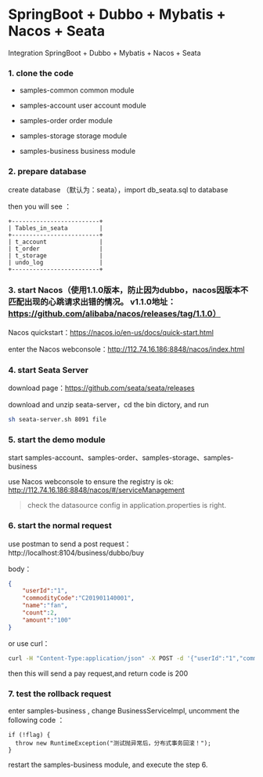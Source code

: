 # SpringBoot + Dubbo + Mybatis + Nacos + Seata

Integration SpringBoot + Dubbo + Mybatis + Nacos + Seata


### 1. clone the code 
  
   - samples-common  common module
       
   - samples-account  user account module
     
   - samples-order  order module
   
   - samples-storage  storage module

   - samples-business  business module

### 2. prepare database 

create database （默认为：seata），import db_seata.sql to database 

then you will see ：

```
+-------------------------+
| Tables_in_seata         |
+-------------------------+
| t_account               |
| t_order                 |
| t_storage               |
| undo_log                |
+-------------------------+
```

### 3. start Nacos（使用1.1.0版本，防止因为dubbo，nacos因版本不匹配出现的心跳请求出错的情况。 v1.1.0地址：https://github.com/alibaba/nacos/releases/tag/1.1.0）

Nacos quickstart：https://nacos.io/en-us/docs/quick-start.html

enter the  Nacos webconsole：http://112.74.16.186:8848/nacos/index.html
   
### 4. start Seata Server
  
download page：https://github.com/seata/seata/releases

download and unzip seata-server，cd the bin dictory, and run 

```bash
sh seata-server.sh 8091 file
```

### 5. start the demo module

start samples-account、samples-order、samples-storage、samples-business

use Nacos webconsole to ensure the registry is ok: http://112.74.16.186:8848/nacos/#/serviceManagement

> check the datasource config in application.properties is right.
    
### 6. start the normal request

use postman to send a post request：http://localhost:8104/business/dubbo/buy  

body：

```json
{
    "userId":"1",
    "commodityCode":"C201901140001",
    "name":"fan",
    "count":2,
    "amount":"100"
}
```

or use curl：

```bash
curl -H "Content-Type:application/json" -X POST -d '{"userId":"1","commodityCode":"C201901140001","name":"风扇","count":2,"amount":"100"}' localhost:8104/business/dubbo/buy
``` 

then this will send a pay request,and return code is 200

### 7. test the rollback request

enter samples-business , change  BusinessServiceImpl, uncomment the following code ：

```
if (!flag) {
  throw new RuntimeException("测试抛异常后，分布式事务回滚！");
}
```

restart the  samples-business module, and execute the step 6.
